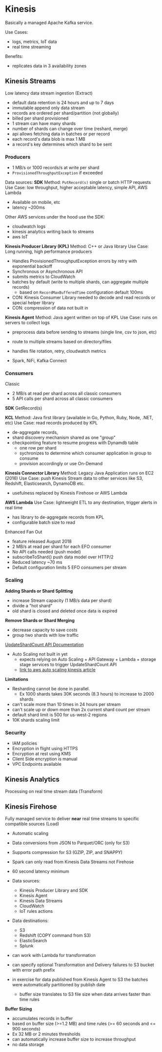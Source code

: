 # Kinesis

Basically a managed Apache Kafka service.

Use Cases:
- logs, metrics, IoT data
- real time streaming

Benefits:
- replicates data in 3 availability zones

## Kinesis Streams
Low latency data stream ingestion (Extract)
- default data retention is 24 hours and up to 7 days
- immutable append only data stream
- records are ordered per shard/partition (not globally)
- billed per shard provisioned
- 1 stream can have many shards
- number of shards can change over time (reshard, merge)
- api allows fetching data in batches or per record
- each record's data blob is max 1 MB
- a record's key determines which shard to be sent

### Producers
- 1 MB/s or 1000 records/s at write per shard
- `ProvisionedThroughputException` if exceeded

Data sources:
**SDK**
Method: `PutRecord(s)` single or batch HTTP requests
Use Case: low throughput, higher acceptable latency, simple API, AWS Lambda
- Available on mobile, etc
- latency ~200ms


Other AWS services under the hood use the SDK:
- cloudwatch logs
- kinesis analytics writing back to streams
- aws IoT

**Kinesis Producer Library (KPL)**
Method: C++ or Java library 
Use Case: Long running, high performance producers
- Handles ProvisionedThroughputException errors by retry with exponential backoff
- Synchronous or Asynchronous API
- submits metrics to CloudWatch
- batches by default (write to multiple shards, can aggregate multiple records)
    - based on `RecordMaxBufferedTime` configuration default 100ms 
- CON: Kinesis Consumer Library needed to decode and read records or special helper library
- CON: compression of data not built in 



**Kinesis Agent**
Method: Java agent written on top of KPL
Use Case: runs on servers to collect logs
- preprocess data before sending to streams (single line, csv to json, etc)
- route to multiple streams based on directory/files
- handles file rotation, retry, cloudwatch metrics

- Spark, NiFi, Kafka Connect

### Consumers
Classic
- 2 MB/s at read per shard across all classic consumers
- 5 API calls per shard across all classic consumers

**SDK**
GetRecord(s)

**KCL**
Method: Java first library (available in Go, Python, Ruby, Node, .NET, etc)
Use Case: read records produced by KPL
- de-aggregate records, 
- shard discovery mechanism shared as one "group"
- checkpointing feature to resume progress with Dynamdb table
    - one row per shard
    - sychronizes to determine which consumer application in group to consume 
    - provision accordingly or use On-Demand

**Kinesis Connector Library**
Method: Legacy Java Application runs on EC2 (2016)
Use Case: push Kinesis Stream data to other services like S3, Redshift, Elasticsearch, DynamoDB etc.
- usefulness replaced by Kinesis Firehose or AWS Lambda 

**AWS Lambda**
Use Case: lightweight ETL to any destination, trigger alerts in real time
- has library to de-aggregate records from KPL
- configurable batch size to read 

Enhanced Fan Out
- feature released August 2018
- 2 MB/s at read per shard for each EFO consumer
- No API calls needed (push model)
- subscribeToShard() push data model over HTTP/2
- Reduced latency ~70 ms
- Default configuration limits 5 EFO consumers per stream

### Scaling

**Adding Shards or Shard Splitting**
- increase Stream capacity (1 MB/s data per shard)
- divide a "hot shard"
- old shard is closed and deleted once data is expired

**Remove Shards or Shard Merging**
- decrease capacity to save costs
- group two shards with low traffic

[UpdateShardCount API Documentation](https://docs.aws.amazon.com/kinesis/latest/APIReference/API_UpdateShardCount.html)

- Auto Scaling not built in yet
    - expects relying on Auto Scaling + API Gateway + Lambda + storage stage services to trigger UpdateShardCount API
    - [link to aws auto scaling kinesis article](https://aws.amazon.com/blogs/big-data/scaling-amazon-kinesis-data-streams-with-aws-application-auto-scaling/)

**Limitations**
- Resharding cannot be done in parallel. 
    - Ex 1000 shards takes 30K seconds (8.3 hours) to increase to 2000 shards
- can't scale more than 10 times in 24 hours per stream
- can't scale up or down more than 2x current shard count per stream
- default shard limit is 500 for us-west-2 regions
- 10K shards scaling limit

### Security

- IAM policies
- Encryption in flight using HTTPS
- Encryption at rest using KMS
- Client Side encryption is manual
- VPC Endpoints available



## Kinesis Analytics
Processing on real time stream data (Transform)

## Kinesis Firehose
Fully managed service to deliver **near** real time streams to specific compatible sources (Load)

- Automatic scaling
- Data conversions from JSON to Parquet/ORC (only for S3)
- Supports compression for S3 (GZIP, ZIP, and SNAPPY)
- Spark can only read from Kinesis Data Streams not Firehose
- 60 second latency minimum 
- Data sources:
    - Kinesis Producer Library and SDK
    - Kinesis Agent
    - Kinesis Data Streams
    - CloudWatch
    - IoT rules actions

- Data destinations:
    - S3 
    - Redshift (COPY command from S3)
    - ElasticSearch
    - Splunk

- can work with Lambda for transformation
- can specify optional Transformation and Delivery failures to S3 bucket with error path prefix
- in exercise for data published from Kinesis Agent to S3 the batches were automatically partitioned by publish date
    - buffer size translates to S3 file size when data arrives faster than time rules

**Buffer Sizing**
- accumulates records in buffer
- based on buffer size (>=1.2 MB) and time rules (>= 60 seconds and <= 900 seconds)
- Ex 32 MB or 2 minutes thresholds
- can automatically increase buffer size to increase throughput
- no data storage
